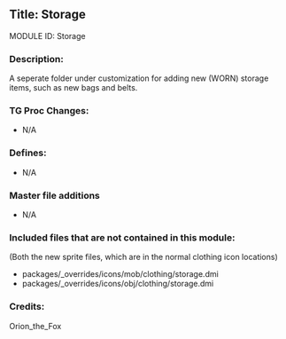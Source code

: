 ## Title: Storage 

MODULE ID: Storage

### Description:

A seperate folder under customization for adding new (WORN) storage items, such as new bags and belts.

### TG Proc Changes:

- N/A

### Defines:

- N/A

### Master file additions

- N/A

### Included files that are not contained in this module:
(Both the new sprite files, which are in the normal clothing icon locations)
- packages/_overrides/icons/mob/clothing/storage.dmi
- packages/_overrides/icons/obj/clothing/storage.dmi

### Credits:
Orion_the_Fox
